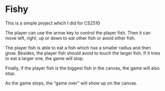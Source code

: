 # Fishy
This is a simple project which I did for CS2510 

The player can use the arrow key to control the player fish. Then it can move left, right, up or down to eat other fish or avoid other fish.

The player fish is able to eat a fish which has a smaller radius and then grow. Besides, the player fish should avoid to touch the larger fish. If it tries to eat a larger one, the game will stop.

Finally, if the player fish is the biggest fish in the canvas, the game will also stop.

As the game stops, the “game over” will show up on the canvas.
